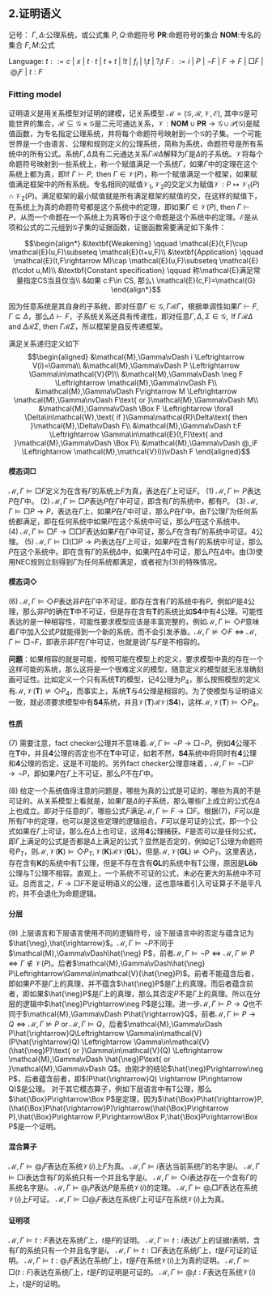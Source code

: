 ## 2.证明语义
记号：
$\Gamma,\Delta$:公理系统，或公式集
$P,Q$:命题符号
$\mathbf{PR}$:命题符号的集合
$\mathbf{NOM}$:专名的集合 
$F,M$:公式

Language: 
$t::= c\ |\ x\ |\ t\cdot t\ |\ t+t\ |\ !t\ |\ f_i\ |\ !_it\ |\ ?_it$
$F::= i\ |\ P\ |\ \neg F\ |\ F\rightarrow F\ |\ \Box F\ |\ @_i F\ |\ t:F$

### Fitting model

证明语义是用关系模型对证明的建模，记关系模型 $\mathcal{M}=(\mathcal{G},\mathcal{R},\mathcal{V},\mathcal{E})$, 其中$\mathcal{G}$是可能世界的集合，$\mathcal{R}\subseteq\mathcal{G}\times\mathcal{G}$是二元可通达关系，$\mathcal{V}:\mathbf{NOM}\cup\mathbf{PR}\to\mathcal{G}\cup\mathcal{P}(\mathcal{G})$是赋值函数，为专名指定公理系统，并将每个命题符号映射到一个$\mathcal{G}$的子集。一个可能世界是一个由语言、公理和规则定义的公理系统，简称为系统，命题符号是所有系统中的所有公式。系统$\Gamma,\Delta$具有二元通达关系$\Gamma\mathcal{R}\Delta$解释为$\Gamma$是$\Delta$的子系统。$\mathcal{V}$将每个命题符号映射到一些系统上，称一个赋值满足一个系统$\Gamma$，如果$\Gamma$中的定理在这个系统上都为真，即$\text{If } \Gamma\vdash P,\text{ then }\Gamma\in \mathcal{V}(P)$，称一个赋值满足一个框架，如果赋值满足框架中的所有系统。专名相同的赋值$\mathcal{V_1},\mathcal{V_2}$的交定义为赋值$\mathcal{V}:P\mapsto\mathcal{V_1}(P)\cap\mathcal{V_2}(P)$。满足框架的最小赋值就是所有满足框架的赋值的交，在这样的赋值下，在系统上为真的命题符号都是这个系统中的定理，即如果$\Gamma\in\mathcal{V}(P)$, then $\Gamma\vdash P$，从而一个命题在一个系统上为真等价于这个命题是这个系统中的定理。$\mathcal{E}$是从项和公式的二元组到$\mathcal{G}$子集的证据函数，证据函数需要满足如下条件：

$$\begin{align*}
    &\textbf{Weakening} \qquad \mathcal{E}(t,F)\cup \mathcal{E}(u,F)\subseteq \mathcal{E}(t+u,F)\\
    &\textbf{Application} \qquad \mathcal{E}(t,F\rightarrow M)\cap \mathcal{E}(u,F)\subseteq \mathcal{E}(t\cdot u,M)\\
    &\textbf{Constant specification} \qquad 称\mathcal{E}满足常量指定CS当且仅当\\
    &如果 c:F\in CS, 那么\ \mathcal{E}(c,F)=\mathcal{G}
\end{align*}$$

因为任意系统是其自身的子系统，即对任意$\Gamma\in\mathcal{G},\Gamma\mathcal{R}\Gamma$，根据单调性如果$\Gamma\vdash F, \Gamma\subseteq\Delta$，那么$\Delta\vdash F$，子系统关系还具有传递性，即对任意$\Gamma,\Delta,\Sigma\in\mathcal{G},\text{ If }\Gamma\mathcal{R}\Delta$ and $\Delta\mathcal{R}\Sigma,$ then $\Gamma\mathcal{R}\Sigma$，所以框架是自反传递框架。

<!-- 取最小赋值是为了先关心公理系统本身的性质，然后再考虑不是最小的赋值，就像先考虑一个公理系统本身能推出什么，再考虑这个公理系统上的一个公式集能推出什么。
根据最小赋值，模型中的任意两个系统$\Gamma,\Delta$，如果$\Gamma\mathcal{R}\Delta$，那么$\Gamma\subseteq\Delta$，即$\Gamma$中的定理都是$\Delta$中的定理。如果不取满足框架的最小赋值，就意味着在一个公式集合上讨论可证性。 -->
<!-- ，则不能准确表达子系统这一关系，例如在自反框架中，如果$\mathcal{V}(\mathbf{S4})\mathcal{R}\mathcal{V}(\mathbf{T})$，那么在$\mathbf{S4}$上可证的只有$\mathbf{T}$的定理，而显然$\mathbf{S4}$上可证的要比$\mathbf{T}$的定理多。 -->

满足关系递归定义如下
$$\begin{aligned}
    &\mathcal{M},\Gamma\vDash i \Leftrightarrow V(i)=\Gamma\\
    &\mathcal{M},\Gamma\vDash P \Leftrightarrow \Gamma\in\mathcal{V}(P)\\
    &\mathcal{M},\Gamma\vDash \neg F \Leftrightarrow \mathcal{M},\Gamma\nvDash F\\
    &\mathcal{M},\Gamma\vDash F\rightarrow M \Leftrightarrow \mathcal{M},\Gamma\nvDash F\text{ or }\mathcal{M},\Gamma\vDash M\\
    &\mathcal{M},\Gamma\vDash \Box F \Leftrightarrow \forall \Delta\in\mathcal{W},\text{ if }\Gamma\mathcal{R}\Delta\text{ then }\mathcal{M},\Delta\vDash F\\
    &\mathcal{M},\Gamma\vDash t:F \Leftrightarrow \Gamma\in\mathcal{E}(t,F)\text{ and }\mathcal{M},\Gamma\vDash \Box F\\
    &\mathcal{M},\Gamma\vDash @_iF \Leftrightarrow \mathcal{M},\mathcal{V}(i)\vDash F
\end{aligned}$$

#### 模态词$\Box$
$\mathcal{M},\Gamma\vDash \Box F$定义为在含有$\Gamma$的系统上$F$为真，表达在$\Gamma$上可证$F$。
$(1)\ \mathcal{M},\Gamma\vDash P$表达$P$在$\Gamma$中。
$(2)\ \mathcal{M},\Gamma\vDash\Box P$表达$P$在$\Gamma$中可证，即含有$\Gamma$的系统中，都有$P$。
$(3)\ \mathcal{M},\Gamma\vDash\Box P\rightarrow P$，表达在$\Gamma$上，如果$P$在$\Gamma$中可证，那么$P$在$\Gamma$中。由$T$公理$\Gamma$为任何系统都满足，即在任何系统中如果$P$在这个系统中可证，那么$P$在这个系统中。
$(4)\ \mathcal{M},\Gamma\vDash\Box F\rightarrow\Box\Box F$表达如果$F$在$\Gamma$中可证，那么$F$在含有$\Gamma$的系统中可证。$\text{4}$公理。
$(5)\ \mathcal{M},\Gamma\vDash\Box(\Box P\rightarrow P)$表达在$\Gamma$上可证，如果$P$在含有$\Gamma$的系统中可证，那么$P$在这个系统中。即在含有$\Gamma$的系统$\Delta$中，如果$P$在$\Delta$中可证，那么$P$在$\Delta$中。由$(3)$使用$\text{NEC}$规则立刻得到$\Gamma$为任何系统都满足，或者视为$(3)$的特殊情况。

#### 模态词$\Diamond$
$(6)\ \mathcal{M},\Gamma\vDash\Diamond P$表达非$P$在$\Gamma$中不可证，即存在含有$\Gamma$的系统中有$P$。例如$P$是$\text{4}$公理，那么非$P$的确在$\mathbf{T}$中不可证，但是存在含有$\mathbf{T}$的系统比如$\mathbf{S4}$中有$\text{4}$公理。可能性表达的是一种相容性，可能性要求模型应该是丰富完整的，例如$\mathcal{M},\Gamma\vDash\Diamond P$意味着$\Gamma$中加入公式$P$就能得到一个新的系统，而不会引发矛盾。$\mathcal{M},\Gamma\nvDash \Diamond F\Leftrightarrow\mathcal{M},\Gamma\vDash\Box\neg F$，即表示非$F$在$\Gamma$中可证，也就是说$\Gamma$与$F$是不相容的。

**问题**：如果相容的就是可能，按照可能在模型上的定义，要求模型中真的存在一个这样可能的系统，那么这将是一个很难定义的模型，随意定义的模型就无法准确刻画可证性。比如定义一个只有系统$\mathbf{T}$的模型，记$\text{4}$公理为$P_4$，那么按照模型的定义有$\mathcal{M},\mathcal{V}(\mathbf{T})\nvDash\Diamond P_4$，而事实上，系统$\mathbf{T}$与$\text{4}$公理是相容的。为了使模型与证明语义一致，就必须要求模型中有$\mathbf{S4}$系统，并且$\mathcal{V}(\mathbf{T})\mathcal{R}\mathcal{V}(\mathbf{S4})$，这样$\mathcal{M},\mathcal{V}(\mathbf{T})\vDash\Diamond P_4$。

<!-- 我们真的需要指定一个模型吗？事实上构建系统是人为的，命名也是人为的。所以是存在不同的模型的，只是存在一个公认的共识 -->

#### 性质
$(7)$ 需要注意，$\text{fact checker}$公理并不意味着$\mathcal{M},\Gamma\vDash\neg P\rightarrow \Box\neg P$。例如$\mathbf{4}$公理不在$\mathbf{T}$中，并且$\mathbf{4}$公理的否定也不在$\mathbf{T}$中可证，如若不然，$\mathbf{S4}$系统中将同时有$\mathbf{4}$公理和$\mathbf{4}$公理的否定，这是不可能的。另外$\text{fact checker}$公理意味着，$\mathcal{M},\Gamma\vDash \neg\Box P\rightarrow\neg P$，即如果$P$在$\Gamma$上不可证，那么$P$不在$\Gamma$中。

$(8)$ 给定一个系统值得注意的问题是，哪些为真的公式是可证的，哪些为真的不是可证的。从关系模型上看就是，如果$\Gamma$是$\Delta$的子系统，那么哪些$\Gamma$上成立的公式在$\Delta$上也成立。即对于任意的$\Gamma$，哪些公式$F$满足$\mathcal{M},\Gamma\vDash F\rightarrow \Box F$。根据$(7)$，$F$可以是所有$\Gamma$中的定理，也可以是这些定理的逻辑组合。$F$可以是可证的公式，即一个公式如果在$\Gamma$上可证，那么在$\Delta$上也可证，这用$\mathbf{4}$公理捕获。$F$是否可以是任何公式，即$\Gamma$上满足的公式是否都是$\Delta$上满足的公式？显然是否定的，例如记$\text{T}$公理为命题符号$P_T$，则$\mathcal{M},\mathcal{V}(\mathbf{K})\vDash \Diamond P_T,\mathcal{V}(\mathbf{K})\mathcal{R}\mathcal{V}(\mathbf{GL})$，但是$\mathcal{M},\mathcal{V}(\mathbf{GL})\nvDash \Diamond P_T$。这里表达，存在含有$\mathbf{K}$的系统中有$\text{T}$公理，但是不存在含有$\mathbf{GL}$的系统中有$\text{T}$公理，原因是$\mathbf{Löb}$公理与$\text{T}$公理不相容。直观上，一个系统不可证的公式，未必在更大的系统中不可证。总而言之，$F\rightarrow \Box F$不是证明语义的公理，这也意味着引入可证算子不是平凡的，并不会退化为命题逻辑。

#### 分层
$(9)$ 上层语言和下层语言使用不同的逻辑符号，设下层语言中的否定与蕴含记为$\hat{\neg},\hat{\rightarrow}$。$\mathcal{M},\Gamma\vDash\neg P$不同于$\mathcal{M},\Gamma\vDash\hat{\neg} P$，前者$\mathcal{M},\Gamma\vDash\neg P\Leftrightarrow\mathcal{M},\Gamma\nvDash P\Leftrightarrow\Gamma\notin\mathcal{V}(P)$。后者$\mathcal{M},\Gamma\vDash\hat{\neg} P\Leftrightarrow\Gamma\in\mathcal{V}(\hat{\neg}P)$。前者不能蕴含后者，即如果$P$不是$\Gamma$上的真理，并不蕴含$\hat{\neg}P$是$\Gamma$上的真理。而后者蕴含前者，即如果$\hat{\neg}P$是$\Gamma$上的真理，那么其否定$P$不是$\Gamma$上的真理。所以在分层的逻辑中$\hat{\neg}P\rightarrow\neg P$是公理。进一步$\mathcal{M},\Gamma\vDash P\rightarrow Q$也不同于$\mathcal{M},\Gamma\vDash P\hat{\rightarrow}Q$，前者$\mathcal{M},\Gamma\vDash P\rightarrow Q\Leftrightarrow\mathcal{M},\Gamma\nvDash P\text{ or }\mathcal{M},\Gamma\vDash Q$，后者$\mathcal{M},\Gamma\vDash P\hat{\rightarrow}Q\Leftrightarrow \Gamma\in\mathcal{V}(P\hat{\rightarrow}Q) \Leftrightarrow \Gamma\in\mathcal{V}(\hat{\neg}P)\text{ or }\Gamma\in\mathcal{V}(Q) \Leftrightarrow \mathcal{M},\Gamma\vDash \hat{\neg}P\text{ or }\mathcal{M},\Gamma\vDash Q$。由刚才的结论$\hat{\neg}P\rightarrow\neg P$，后者蕴含前者，即$(P\hat{\rightarrow}Q) \rightarrow (P\rightarrow Q)$是公理。 对于其它模态算子，例如下层语言中有$\text{T}$公理，那么$\hat{\Box}P\rightarrow\Box P$是定理，因为$\hat{\Box}P\hat{\rightarrow}P,(\hat{\Box}P\hat{\rightarrow}P)\rightarrow(\hat{\Box}P\rightarrow P),\hat{\Box}P\rightarrow P,P\rightarrow\Box P,\hat{\Box}P\rightarrow\Box P$是一个证明。
<!-- $(10)$ 更进一步的，在一个公理系统上，什么是真的，什么是可证的。核心任务是，刻画一个系统上所有为真的公式。这样我们就不仅知道了这个系统自身的定理与性质，也知道了这个系统与其它系统之间的关系。 -->

#### 混合算子
$\mathcal{M},\Gamma\vDash @_iF$表达在系统$\mathcal{V}(i)$上$F$为真。
$\mathcal{M},\Gamma\vDash i$表达当前系统$\Gamma$的名字是$i$。
$\mathcal{M},\Gamma\vDash \Box i$表达含有$\Gamma$的系统只有一个并且名字是$i$。
$\mathcal{M},\Gamma\vDash \Diamond i$表达存在一个含有$\Gamma$的系统名字是$i$。
$\mathcal{M},\Gamma\vDash @_iP$表达$P$是系统$\mathcal{V}(i)$的定理。
$\mathcal{M},\Gamma\vDash @_i\Box F$表达在系统$\mathcal{V}(i)$上$F$可证。
$\mathcal{M},\Gamma\vDash \Box @_iF$表达在系统$\Gamma$上可证$F$在系统$\mathcal{V}(i)$上为真。

#### 证明项
$\mathcal{M},\Gamma\vDash t:F$表达在系统$\Gamma$上，$t$是$F$的证明。 
$\mathcal{M},\Gamma\vDash t:i$表达$\Gamma$上的证据$t$表明，含有$\Gamma$的系统只有一个并且名字是$i$。
$\mathcal{M},\Gamma\vDash t:\Box F$表达在系统$\Gamma$上，$t$是$F$可证的证明。 
$\mathcal{M},\Gamma\vDash t:@_i F$表达在系统$\Gamma$上，$t$是$F$在系统$\mathcal{V}(i)$上为真的证明。 
$\mathcal{M},\Gamma\vDash \Box(t:F)$表达在系统$\Gamma$上，$t$是$F$的证明是可证的。
$\mathcal{M},\Gamma\vDash @_it:F$表达在系统$\mathcal{V}(i)$上，$t$是$F$的证明。 



<!-- >___



$\Gamma$和是极大一致集吗? 更一般的，研究将极大一致集合作为一个可能世界的语义

下层公式的上层对应，

我们用系统上事实的集合，事实包含系统上公理的集合
关于事实的陈述
- 区分可证和存在证明：一个事实是可证的，一个事实是存在证明的
- 内部事实（公理）可证和外部事实可证，后者是要探索的可证性质

可知和存在证据


我们希望的“可证”应该指在一个系统中，能够用这个系统中的公理和规则证明的公式。“可证”具有单调性，即如果在一个系统中可证，那么在含有这个系统的系统的中也可证。每个系统是自身的子系统。我们将系统中的可证抽象为系统上的可证，只保留可证具有的性质。或者说关系模型刻画的是可证的性质。 因为公理系统中的定理都是可证的，所以加入公理$P\rightarrow\Box P$。所以我们的系统具有内部可证和外部可证的区别。
其次，对于可证，我们还希望指的是在当前公理系统中能够推出，也就是外部可证是能够公理化证明的。
当我们说“在一个系统上可证”时，希望的意思是通过这个系统上的公理和规则能够给出证明。然而在证明语义中，可证是外部性质，并不表达能够用这个系统内的定理和规则证明。反而，可能表达能够在当前逻辑的公理系统中给出证明。
当表达更加复杂的公式，不再有这个等价，所以我们能够区分出外部和内部
可证，在这个系统中被区分为内部和外部，这不是混合算子发挥的作用。

在$\textbf{LPS4}$的证明语义中，可证只能是在一个系统中所说的，表达的是一个系统中的可证与证明性质。当加入混合算子，就可以存在一些系统外的在所有系统上成立的一般性的证明关系。

$\mathcal{M},\Gamma\vDash @_iF$表达公式$F$是系统$i$中的真公式。专名$i$是对系统的命名，混合算子$@_i$让我门可以放心的表达任何系统的证明性质，而不考虑当前在哪个系统中，并能够同时表达多个系统的证明性质。内化满足关系，关键的作用是能够吧系统中的定理放入到我门的主语言中。

因为任意$\Gamma\subseteq\Gamma$，所以模型具有自反性，这体现在$T$公理和$\text{Factivity}$公理上。根据单调性，如果$\Gamma\vdash F, \Gamma\subseteq\Delta$，那么$\Delta\vdash F$，也就是说模型具有传递性，这体现在$4$公理和$\text{explicit positive introspection}$公理上。如果给出了一个公式的证明，那么这个公式自然就是可证的，这是$\text{Connection}$公理的意思。对于任意的公式$F$，给定一个系统$i$，如果$F$是$i$中的定理，那么由此不能得出“$F$是$i$中的定理”的证明。

我们的语言是所有系统中语言的整体，这在公理系统和模型的表达上不会引起麻烦，系统中没有的语言自然不能推出也不能满足。


我i觉得JSL是用来研究多模态算子之间关系的逻辑

可知要解释为先验可知，而不是后验知识。原则上混合算子也能给出具体过程-什么意思 
内部实现？
考虑，如果$\mathcal{M},\Gamma\vDash\Box F$那么存在闭项$t$使得$\mathcal{M},\Gamma\vDash t:F$
结合$\text{dual back}$公理，如果$\mathcal{M}\vDash @_iF$那么存在闭项$t$使得$\mathcal{M}\vDash t:@_iF$ 

例子[D,1-4]体现出混合算子的必要性。让系统中的定理转化为公理系统中的定理。从而能够公理化方法推理。四个例子构成平行关系，总结内化定理。

给出的证明项，要求都是从公理出发的，这保证了证明的可靠性，不会出现跳步 -->